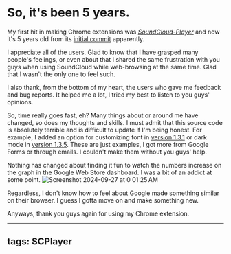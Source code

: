 # So, it's been 5 years.
My first hit in making Chrome extensions was _[SoundCloud-Player](https://akiba.cloud/soundcloud-player/)_ and now it's 5 years old from its [initial commit](https://github.com/S4WA/SoundCloud-Player/commit/8f67d8dd9323ae18e2fbc82c5f947d7f9cf565d9) apparently. 

I appreciate all of the users. Glad to know that I have grasped many people's feelings, or even about that I shared the same frustration with you guys when using SoundCloud while web-browsing at the same time. Glad that I wasn't the only one to feel such.

I also thank, from the bottom of my heart, the users who gave me feedback and bug reports. It helped me a lot, I tried my best to listen to you guys' opinions.

So, time really goes fast, eh? Many things about or around me have changed, so does my thoughts and skills. I must admit that this source code is absolutely terrible and is difficult to update if I'm being honest. For example, I added an option for customizing font in [version 1.3.1](https://github.com/S4WA/SoundCloud-Player/commit/f4a5fcb6d50be895843d869db996335dc06fcdab) or dark mode in [version 1.3.5](https://github.com/S4WA/SoundCloud-Player/commit/622526d102f6f85fd031d7c70ea9d39a00b50c4a). These are just examples, I got more from Google Forms or through emails. I couldn't make them without you guys' help. 

Nothing has changed about finding it fun to watch the numbers increase on the graph in the Google Web Store dashboard. I was a bit of an addict at some point.
![Screenshot 2024-09-27 at 0 01 25 AM](https://github.com/user-attachments/assets/f5d43612-d949-4b28-8317-fa2c58646de0)


Regardless, I don't know how to feel about Google made something similar on their browser. I guess I gotta move on and make something new. 

Anyways, thank you guys again for using my Chrome extension.

---
tags: SCPlayer
---
